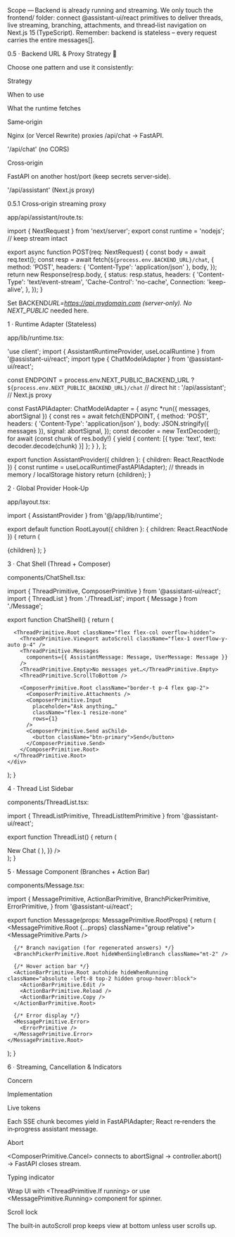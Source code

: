 Scope — Backend is already running and streaming. We only touch the frontend/ folder: connect @assistant-ui/react primitives to deliver threads, live streaming, branching, attachments, and thread‑list navigation on Next.js 15 (TypeScript). Remember: backend is stateless – every request carries the entire messages[].

0.5 · Backend URL & Proxy Strategy 🚦

Choose one pattern and use it consistently:

Strategy

When to use

What the runtime fetches

Same‑origin

Nginx (or Vercel Rewrite) proxies /api/chat → FastAPI.

'/api/chat' (no CORS)

Cross‑origin

FastAPI on another host/port (keep secrets server‑side).

'/api/assistant' (Next.js proxy)

0.5.1 Cross‑origin streaming proxy

app/api/assistant/route.ts:

import { NextRequest } from 'next/server';
export const runtime = 'nodejs'; // keep stream intact

export async function POST(req: NextRequest) {
const body = await req.text();
const resp = await fetch(`${process.env.BACKEND_URL}/chat`, {
method: 'POST', headers: { 'Content-Type': 'application/json' }, body,
});
return new Response(resp.body, {
status: resp.status,
headers: {
'Content-Type': 'text/event-stream', 'Cache-Control': 'no-cache', Connection: 'keep-alive',
},
});
}

Set BACKEND*URL=https://api.mydomain.com (server‑only). No NEXT_PUBLIC* needed here.

1 · Runtime Adapter (Stateless)

app/lib/runtime.tsx:

'use client';
import { AssistantRuntimeProvider, useLocalRuntime } from '@assistant-ui/react';
import type { ChatModelAdapter } from '@assistant-ui/react';

const ENDPOINT = process.env.NEXT_PUBLIC_BACKEND_URL
? `${process.env.NEXT_PUBLIC_BACKEND_URL}/chat` // direct hit
: '/api/assistant'; // Next.js proxy

const FastAPIAdapter: ChatModelAdapter = {
async \*run({ messages, abortSignal }) {
const res = await fetch(ENDPOINT, {
method: 'POST', headers: { 'Content-Type': 'application/json' },
body: JSON.stringify({ messages }), signal: abortSignal,
});
const decoder = new TextDecoder();
for await (const chunk of res.body!) {
yield { content: [{ type: 'text', text: decoder.decode(chunk) }] };
}
},
};

export function AssistantProvider({ children }: { children: React.ReactNode }) {
const runtime = useLocalRuntime(FastAPIAdapter); // threads in memory / localStorage history
return <AssistantRuntimeProvider runtime={runtime}>{children}</AssistantRuntimeProvider>;
}

2 · Global Provider Hook‑Up

app/layout.tsx:

import { AssistantProvider } from '@/app/lib/runtime';

export default function RootLayout({ children }: { children: React.ReactNode }) {
return (
<AssistantProvider>
<html lang="en">
<body className="h-screen w-screen overflow-hidden bg-background text-foreground">
{children}
</body>
</html>
</AssistantProvider>
);
}

3 · Chat Shell (Thread + Composer)

components/ChatShell.tsx:

import { ThreadPrimitive, ComposerPrimitive } from '@assistant-ui/react';
import { ThreadList } from './ThreadList';
import { Message } from './Message';

export function ChatShell() {
return (
<div className="grid h-full grid-cols-[260px_1fr]">
<ThreadList />

      <ThreadPrimitive.Root className="flex flex-col overflow-hidden">
        <ThreadPrimitive.Viewport autoScroll className="flex-1 overflow-y-auto p-4" />
        <ThreadPrimitive.Messages
          components={{ AssistantMessage: Message, UserMessage: Message }}
        />
        <ThreadPrimitive.Empty>No messages yet…</ThreadPrimitive.Empty>
        <ThreadPrimitive.ScrollToBottom />

        <ComposerPrimitive.Root className="border-t p-4 flex gap-2">
          <ComposerPrimitive.Attachments />
          <ComposerPrimitive.Input
            placeholder="Ask anything…"
            className="flex-1 resize-none"
            rows={1}
          />
          <ComposerPrimitive.Send asChild>
            <button className="btn-primary">Send</button>
          </ComposerPrimitive.Send>
        </ComposerPrimitive.Root>
      </ThreadPrimitive.Root>
    </div>

);
}

4 · Thread List Sidebar

components/ThreadList.tsx:

import { ThreadListPrimitive, ThreadListItemPrimitive } from '@assistant-ui/react';

export function ThreadList() {
return (
<aside className="border-r h-full flex flex-col w-64">
<ThreadListPrimitive.Root className="flex-1 overflow-y-auto">
<ThreadListPrimitive.New className="btn-primary m-2">New Chat</ThreadListPrimitive.New>
<ThreadListPrimitive.Items
components={{
            Item: ({ threadId, ...rest }) => (
              <ThreadListItemPrimitive.Root
                threadId={threadId}
                {...rest}
                className="px-3 py-2 hover:bg-muted"
              />
            ),
          }}
/>
</ThreadListPrimitive.Root>
</aside>
);
}

5 · Message Component (Branches + Action Bar)

components/Message.tsx:

import {
MessagePrimitive,
ActionBarPrimitive,
BranchPickerPrimitive,
ErrorPrimitive,
} from '@assistant-ui/react';

export function Message(props: MessagePrimitive.RootProps) {
return (
<MessagePrimitive.Root {...props} className="group relative">
<MessagePrimitive.Parts />

      {/* Branch navigation (for regenerated answers) */}
      <BranchPickerPrimitive.Root hideWhenSingleBranch className="mt-2" />

      {/* Hover action bar */}
      <ActionBarPrimitive.Root autohide hideWhenRunning className="absolute -left-8 top-2 hidden group-hover:block">
        <ActionBarPrimitive.Edit />
        <ActionBarPrimitive.Reload />
        <ActionBarPrimitive.Copy />
      </ActionBarPrimitive.Root>

      {/* Error display */}
      <MessagePrimitive.Error>
        <ErrorPrimitive />
      </MessagePrimitive.Error>
    </MessagePrimitive.Root>

);
}

6 · Streaming, Cancellation & Indicators

Concern

Implementation

Live tokens

Each SSE chunk becomes yield in FastAPIAdapter; React re‑renders the in‑progress assistant message.

Abort

<ComposerPrimitive.Cancel> connects to abortSignal → controller.abort() → FastAPI closes stream.

Typing indicator

Wrap UI with <ThreadPrimitive.If running> or use <MessagePrimitive.Running> component for spinner.

Scroll lock

The built‑in autoScroll prop keeps view at bottom unless user scrolls up.
